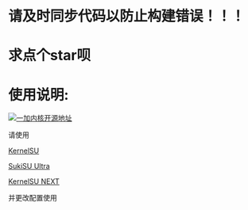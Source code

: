 # 请及时同步代码以防止构建错误！！！
# 求点个star呗

# 使用说明:
[![一加内核开源地址](https://img.shields.io/badge/一加内核开源地址-EB0029?logo=oneplus&logoColor=white&style=flat-square)](https://github.com/OnePlusOSS/kernel_manifest)

请使用

[KernelSU](https://github.com/Xiaomichael/OnePlus-Actions/actions/workflows/Build%20KernelSU.yml)

[SukiSU Ultra](https://github.com/Xiaomichael/OnePlus-Actions/actions/workflows/Build%20SukiSU-Ultra.yml)

[KernelSU NEXT](https://github.com/Xiaomichael/OnePlus-Actions/actions/workflows/Build%20KernelSU%20Next.yml)

并更改配置使用
